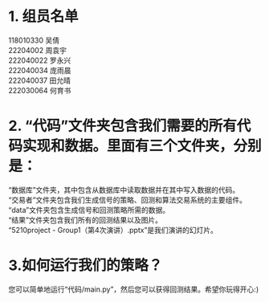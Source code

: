 # 1. 组员名单
  118010330 吴倩  
  22204002 周袁宇  
  222040022 罗永兴  
  222040034 庞雨晨  
  222040037 田允晴  
  222030064 何育书  
  
  
# 2. “代码”文件夹包含我们需要的所有代码实现和数据。里面有三个文件夹，分别是：
  “数据库”文件夹，其中包含从数据库中读取数据并在其中写入数据的代码。   
  “交易者”文件夹包含我们生成信号的策略、回测和算法交易系统的主要组件。   
  “data”文件夹包含生成信号和回测策略所需的数据。   
  “结果”文件夹包含我们所有的回测结果以及图片。   
  “5210project - Group1（第4次演讲）.pptx”是我们演讲的幻灯片。   


# 3.如何运行我们的策略？
   您可以简单地运行“代码/main.py”，然后您可以获得回测结果。希望你玩得开心:)

